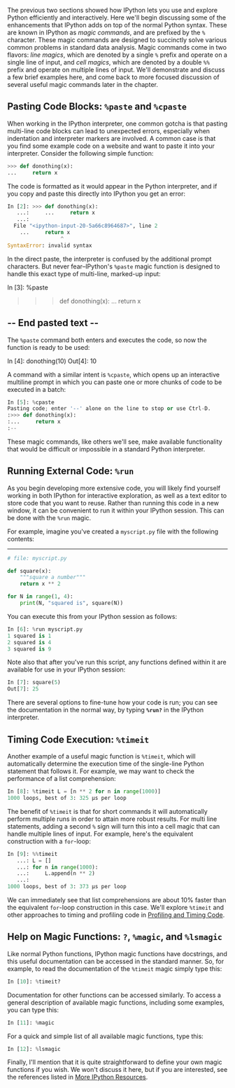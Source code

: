 The previous two sections showed how IPython lets you use and explore Python efficiently and interactively. Here we'll begin discussing some of the enhancements that IPython adds on top of the normal Python syntax. These are known in IPython as  _magic commands_, and are prefixed by the  `%`  character. These magic commands are designed to succinctly solve various common problems in standard data analysis. Magic commands come in two flavors:  _line magics_, which are denoted by a single  `%`  prefix and operate on a single line of input, and  _cell magics_, which are denoted by a double  `%%`  prefix and operate on multiple lines of input. We'll demonstrate and discuss a few brief examples here, and come back to more focused discussion of several useful magic commands later in the chapter.

## Pasting Code Blocks:  `%paste`  and  `%cpaste`

When working in the IPython interpreter, one common gotcha is that pasting multi-line code blocks can lead to unexpected errors, especially when indentation and interpreter markers are involved. A common case is that you find some example code on a website and want to paste it into your interpreter. Consider the following simple function:
```py
>>> def donothing(x):
...     return x
```
The code is formatted as it would appear in the Python interpreter, and if you copy and paste this directly into IPython you get an error:
```py
In [2]: >>> def donothing(x):
   ...:     ...     return x
   ...:     
  File "<ipython-input-20-5a66c8964687>", line 2
    ...     return x
                 ^
SyntaxError: invalid syntax
```
In the direct paste, the interpreter is confused by the additional prompt characters. But never fear–IPython's  `%paste`  magic function is designed to handle this exact type of multi-line, marked-up input:

In [3]: %paste
>>> def donothing(x):
...     return x

## -- End pasted text --

The  `%paste`  command both enters and executes the code, so now the function is ready to be used:

In [4]: donothing(10)
Out[4]: 10

A command with a similar intent is  `%cpaste`, which opens up an interactive multiline prompt in which you can paste one or more chunks of code to be executed in a batch:
```py
In [5]: %cpaste
Pasting code; enter '--' alone on the line to stop or use Ctrl-D.
:>>> def donothing(x):
:...     return x
:--
```
These magic commands, like others we'll see, make available functionality that would be difficult or impossible in a standard Python interpreter.

## Running External Code:  `%run`

As you begin developing more extensive code, you will likely find yourself working in both IPython for interactive exploration, as well as a text editor to store code that you want to reuse. Rather than running this code in a new window, it can be convenient to run it within your IPython session. This can be done with the  `%run`  magic.

For example, imagine you've created a  `myscript.py`  file with the following contents:

-------------------------------------
```py
# file: myscript.py

def square(x):
    """square a number"""
    return x ** 2

for N in range(1, 4):
    print(N, "squared is", square(N))
```
You can execute this from your IPython session as follows:
```py
In [6]: %run myscript.py
1 squared is 1
2 squared is 4
3 squared is 9
```
Note also that after you've run this script, any functions defined within it are available for use in your IPython session:
```py
In [7]: square(5)
Out[7]: 25
```
There are several options to fine-tune how your code is run; you can see the documentation in the normal way, by typing  **`%run?`**  in the IPython interpreter.

## Timing Code Execution:  `%timeit`

Another example of a useful magic function is  `%timeit`, which will automatically determine the execution time of the single-line Python statement that follows it. For example, we may want to check the performance of a list comprehension:
```py
In [8]: %timeit L = [n ** 2 for n in range(1000)]
1000 loops, best of 3: 325 µs per loop
```
The benefit of  `%timeit`  is that for short commands it will automatically perform multiple runs in order to attain more robust results. For multi line statements, adding a second  `%`  sign will turn this into a cell magic that can handle multiple lines of input. For example, here's the equivalent construction with a  `for`-loop:
```py
In [9]: %%timeit
   ...: L = []
   ...: for n in range(1000):
   ...:     L.append(n ** 2)
   ...: 
1000 loops, best of 3: 373 µs per loop
```
We can immediately see that list comprehensions are about 10% faster than the equivalent  `for`-loop construction in this case. We'll explore  `%timeit`  and other approaches to timing and profiling code in  [Profiling and Timing Code](https://jakevdp.github.io/PythonDataScienceHandbook/01.07-timing-and-profiling.html).

## Help on Magic Functions:  `?`,  `%magic`, and  `%lsmagic`

Like normal Python functions, IPython magic functions have docstrings, and this useful documentation can be accessed in the standard manner. So, for example, to read the documentation of the  `%timeit`  magic simply type this:
```py
In [10]: %timeit?
```
Documentation for other functions can be accessed similarly. To access a general description of available magic functions, including some examples, you can type this:
```py
In [11]: %magic
```
For a quick and simple list of all available magic functions, type this:
```py
In [12]: %lsmagic
```
Finally, I'll mention that it is quite straightforward to define your own magic functions if you wish. We won't discuss it here, but if you are interested, see the references listed in  [More IPython Resources](https://jakevdp.github.io/PythonDataScienceHandbook/01.08-more-ipython-resources.html).
<!--stackedit_data:
eyJoaXN0b3J5IjpbLTIxMzMzNDU0MTAsMTQxMzgyMjI1MCwxMD
M2ODU3MDcxLC0xNDMyMzAzODY0LDgyNzU3OTgzN119
-->
